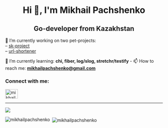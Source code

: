 <h1 align="center">Hi 👋, I'm Mikhail Pachshenko</h1>  
<h2 align="center">Go-developer from Kazakhstan</h2>  

🔭 I’m currently working on two pet-projects:     
– [sk-project](https://github.com/mikhailpachshenko/pet-project-sk-final)  
– [url-shortener](https://github.com/mikhailpachshenko/pet-url-shortener)  

🌱 I’m currently learning: **chi, fiber, log/slog, stretchr/testify** - 📫 How
to reach me: **mikhailpachshenko@gmail.com**

<h3 align="left">Connect with me:</h3>
<p align="left">
    <a href="https://instagram.com/mikhail_pachshenko" target="blank"
        ><img
            align="center"
            src="https://raw.githubusercontent.com/rahuldkjain/github-profile-readme-generator/master/src/images/icons/Social/instagram.svg"
            alt="mikhailpachshenko"
            height="30"
            width="40"
    /></a>
</p>

<hr />

<p align="left">
    <a href="LINK TO: WHEN CLICKED">
        <img src="https://github.r2v.ch/codewars?user=mikhailpachshenko&top_languages=true&stroke=rgb(200,200,200)&theme=light" />
    </a>
</p>

<p>
    <img
        align="left"
        src="https://github-readme-stats.vercel.app/api/top-langs?username=mikhailpachshenko&show_icons=true&locale=en&layout=compact"
        alt="mikhailpachshenko"
    />
</p>

<p>
    &nbsp;<img
        align="center"
        src="https://github-readme-stats.vercel.app/api?username=mikhailpachshenko&show_icons=true&locale=en"
        alt="mikhailpachshenko"
    />
</p>
